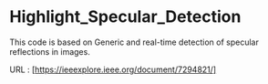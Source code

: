 # Highlight_Specular_Detection

This code is based on Generic and real-time detection of specular reflections in images.

URL : [https://ieeexplore.ieee.org/document/7294821/]

